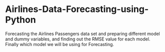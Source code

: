 # Airlines-Data-Forecasting-using-Python
Forecasting the Airlines Passengers data set and preparing different model  and dummy variables, and finding out the  RMSE value for each model. Finally which model we  will be using for  Forecasting.
